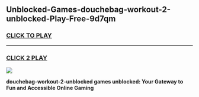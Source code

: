 
## Unblocked-Games-douchebag-workout-2-unblocked-Play-Free-9d7qm
<h3>
<a href="https://premium76.site?title=douchebag-workout-2-unblocked&ref=12A">CLICK TO PLAY</a></h3>
<hr>

<h3>
<a href="https://premium76.site?title=douchebag-workout-2-unblocked&ref=12A">CLICK 2 PLAY</a>
  
</h3>

<a href="https://premium76.site?title=douchebag-workout-2-unblocked&ref=12A"><img src="https://clearcache.store/games.png"></a>


**douchebag-workout-2-unblocked games unblocked: Your Gateway to Fun and Accessible Online Gaming**
